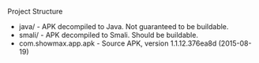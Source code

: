 Project Structure

* java/ - APK decompiled to Java. Not guaranteed to be buildable. 
* smali/ - APK decompiled to Smali. Should be buildable.
* com.showmax.app.apk - Source APK, version 1.1.12.376ea8d (2015-08-19)
